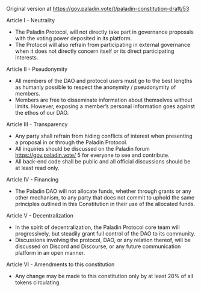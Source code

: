 Original version at https://gov.paladin.vote/t/paladin-constitution-draft/53

Article I - Neutrality
* The Paladin Protocol, will not directly take part in governance proposals with the voting power deposited in its platform.
* The Protocol will also refrain from participating in external governance when it does not directly concern itself or its direct participating interests.

Article II - Pseudonymity
* All members of the DAO and protocol users must go to the best lengths as humanly possible to respect the anonymity / pseudonymity of members.
* Members are free to disseminate information about themselves without limits. However, exposing a member’s personal information goes against the ethos of our DAO.

Article III - Transparency
* Any party shall refrain from hiding conflicts of interest when presenting a proposal in or through the Paladin Protocol.
* All inquiries should be discussed on the Paladin forum https://gov.paladin.vote/ 5 for everyone to see and contribute.
* All back-end code shall be public and all official discussions should be at least read only.

Article IV - Financing
* The Paladin DAO will not allocate funds, whether through grants or any other mechanism, to any party that does not commit to uphold the same principles outlined in this Constitution in their use of the allocated funds.

Article V - Decentralization
* In the spirit of decentralization, the Paladin Protocol core team will progressively, but steadily grant full control of the DAO to its community.
* Discussions involving the protocol, DAO, or any relation thereof, will be discussed on Discord and Discourse, or any future communication platform in an open manner.

Article VI - Amendments to this constitution
* Any change may be made to this constitution only by at least 20% of all tokens circulating.
